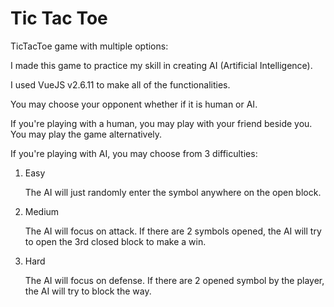 # Tic Tac Toe
TicTacToe game with multiple options:

I made this game to practice my skill in creating AI (Artificial Intelligence).

I used VueJS v2.6.11 to make all of the functionalities.

You may choose your opponent whether if it is human or AI.

If you're playing with a human, you may play with your friend beside you. You may play the game alternatively. 

If you're playing with AI, you may choose from 3 difficulties:

1. Easy

   The AI will just randomly enter the symbol anywhere on the open block.
   
1. Medium

   The AI will focus on attack. If there are 2 symbols opened, the AI will try to open the 3rd closed block to make a win.

1. Hard

   The AI will focus on defense. If there are 2 opened symbol by the player, the AI will try to block the way.
